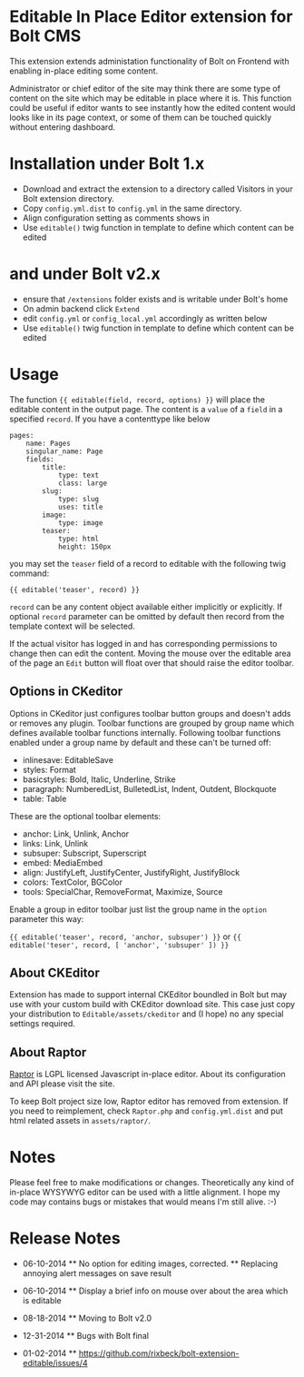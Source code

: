 Editable In Place Editor extension for Bolt CMS
===============================================

This extension extends administation functionality of Bolt on Frontend with enabling in-place editing some content.

Administrator or chief editor of the site may think there are some type of content on the site which may be editable in place
where it is. This function could be useful if editor wants to see instantly how the edited content would looks like in its page
context, or some of them can be touched quickly without entering dashboard.

Installation under Bolt 1.x
===========================

  - Download and extract the extension to a directory called Visitors in your
    Bolt extension directory.
  - Copy `config.yml.dist` to `config.yml` in the same directory.
  - Align configuration setting as comments shows in
  - Use `editable()` twig function in template to define which content can be edited

and under Bolt v2.x
===================

  - ensure that `/extensions` folder exists and is writable under Bolt's home
  - On admin backend click `Extend`
  - edit `config.yml` or `config_local.yml` accordingly as written below
  - Use `editable()` twig function in template to define which content can be edited

Usage
=====

The function `{{ editable(field, record, options) }}` will place the editable content in the output page. The content is a
`value` of a `field` in a specified `record`. If you have a contenttype like below


```
pages:
    name: Pages
    singular_name: Page
    fields:
        title:
            type: text
            class: large
        slug:
            type: slug
            uses: title
        image:
            type: image
        teaser:
            type: html
            height: 150px
```

you may set the `teaser` field of a record to editable with the following twig command:

``{{ editable('teaser', record) }}``

`record` can be any content object available either implicitly or explicitly.
If optional `record` parameter can be omitted by default then record from the template context will be selected.

If the actual visitor has logged in and has corresponding permissions to change then can edit the content.
Moving the mouse over the editable area of the page an `Edit` button will float over that should raise the editor toolbar.

Options in CKeditor
-------------------

Options in CKeditor just configures toolbar button groups and doesn't adds or removes any plugin.
Toolbar functions are grouped by group name which defines available toolbar functions internally.
Following toolbar functions enabled under a group name by default and these can't be turned off:

* inlinesave: EditableSave
* styles: Format
* basicstyles: Bold, Italic, Underline, Strike
* paragraph: NumberedList, BulletedList, Indent, Outdent, Blockquote
* table: Table

These are the optional toolbar elements:

* anchor: Link, Unlink, Anchor
* links: Link, Unlink
* subsuper: Subscript, Superscript
* embed: MediaEmbed
* align: JustifyLeft, JustifyCenter, JustifyRight, JustifyBlock
* colors: TextColor, BGColor
* tools: SpecialChar, RemoveFormat, Maximize, Source

Enable a group in editor toolbar just list the group name in the `option` parameter this way:

``{{ editable('teaser', record, 'anchor, subsuper') }}`` or ``{{ editable('teser', record, [ 'anchor', 'subsuper' ]) }}``

About CKEditor
--------------

Extension has made to support internal CKEditor boundled in Bolt but may use with your custom build with CKEditor download site.
This case just copy your distribution to ``Editable/assets/ckeditor`` and (I hope) no any special settings required.

About Raptor
------------

<a href="https://www.raptor-editor.com/" target="_blank">Raptor</a> is LGPL licensed Javascript in-place editor.
 About its configuration and API please visit the site.

To keep Bolt project size low, Raptor editor has removed from extension.
If you need to reimplement, check ``Raptor.php`` and ``config.yml.dist`` and put html related assets in ``assets/raptor/``.

Notes
=====

Please feel free to make modifications or changes. Theoretically any kind of in-place WYSYWYG editor can be used
with a little alignment.
I hope my code may contains bugs or mistakes that would means I'm still alive. :-)

Release Notes
=============

* 06-10-2014
** No option for editing images, corrected.
** Replacing annoying alert messages on save result

* 06-10-2014
** Display a brief info on mouse over about the area which is editable

* 08-18-2014
** Moving to Bolt v2.0

* 12-31-2014
** Bugs with Bolt final

* 01-02-2014
** https://github.com/rixbeck/bolt-extension-editable/issues/4

